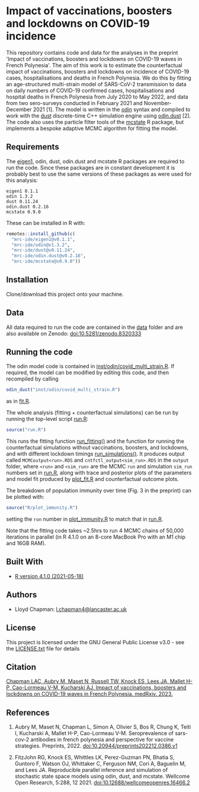 # Impact of vaccinations, boosters and lockdowns on COVID-19 incidence 

This repository contains code and data for the analyses in the preprint 'Impact of vaccinations, boosters and lockdowns on COVID-19 waves in French Polynesia'. The aim of this work is to estimate the counterfactual impact of vaccinations, boosters and lockdowns on incidence of COVID-19 cases, hospitalisations and deaths in French Polynesia. We do this by fitting an age-structured multi-strain model of SARS-CoV-2 transmission to data on daily numbers of COVID-19 confirmed cases, hospitalisations and hospital deaths in French Polynesia from July 2020 to May 2022, and data from two sero-surveys conducted in February 2021 and November-December 2021 [1]. The model is written in the [odin](https://mrc-ide.github.io/odin/) syntax and compiled to work with the [dust](https://mrc-ide.github.io/dust/) discrete-time C++ simulation engine using [odin.dust](https://mrc-ide.github.io/odin.dust/) [2]. The code also uses the particle filter tools of the [mcstate](https://mrc-ide.github.io/mcstate/) R package, but implements a bespoke adaptive MCMC algorithm for fitting the model.

## Requirements
The [eigen1](https://github.com/mrc-ide/eigen1/), odin, dust, odin.dust and mcstate R packages are required to run the code. Since these packages are in constant development it is probably best to use the same versions of these packages as were used for this analysis:
```
eigen1 0.1.1
odin 1.3.2
dust 0.11.24
odin.dust 0.2.16 
mcstate 0.9.0
```
These can be installed in R with:
```r
remotes::install_github(c(
  "mrc-ide/eigen1@v0.1.1",
  "mrc-ide/odin@v1.3.2",
  "mrc-ide/dust@v0.11.24",
  "mrc-ide/odin.dust@v0.2.16",
  "mrc-ide/mcstate@v0.9.0"))
```

## Installation

Clone/download this project onto your machine.

## Data
All data required to run the code are contained in the [data](data) folder and are also available on Zenodo: [doi:10.5281/zenodo.8320333](https://doi.org/10.5281/zenodo.8320333)

## Running the code

The odin model code is contained in [inst/odin/covid_multi_strain.R](inst/odin/covid_multi_strain.R). If required, the model can be modified by editing this code, and then recompiled by calling 
```R
odin_dust("inst/odin/covid_multi_strain.R")
```
as in [fit.R](R/fit.R).

The whole analysis (fitting + counterfactual simulations) can be run by running the top-level script [run.R](run.R):
```R
source("run.R")
```
This runs the fitting function [run_fitting()](R/run_fitting.R) and the function for running the counterfactual simulations without vaccinations, boosters, and lockdowns, and with different lockdown timings [run_simulations()](R/run_simulations.R). It produces output called `MCMCoutput<run>.RDS` and `cntfctl_output<sim_run>.RDS` in the `output` folder, where `<run>` and `<sim_run>` are the MCMC `run` and simulation `sim_run` numbers set in [run.R](run.R), along with trace and posterior plots of the parameters and model fit produced by [plot_fit.R](R/plot_fit.R) and counterfactual outcome plots.

The breakdown of population immunity over time (Fig. 3 in the preprint) can be plotted with:
```R
source("R/plot_immunity.R")
```
setting the `run` number in [plot_immunity.R](R/plot_immunity.R) to match that in [run.R](run.R).

Note that the fitting code takes ~2.5hrs to run 4 MCMC chains of 50,000 iterations in parallel (in R 4.1.0 on an 8-core MacBook Pro with an M1 chip and 16GB RAM).

## Built With

* [R version 4.1.0 (2021-05-18)](https://www.r-project.org/)

## Authors

* Lloyd Chapman: <l.chapman4@lancaster.ac.uk> 

## License

This project is licensed under the GNU General Public License v3.0 - see the [LICENSE.txt](LICENSE.txt) file for details

## Citation
[Chapman LAC, Aubry M, Maset N, Russell TW, Knock ES, Lees JA, Mallet H-P, Cao-Lormeau V-M, Kucharski AJ. Impact of vaccinations, boosters and lockdowns on COVID-19 waves in French Polynesia. medRxiv. 2023.](https://doi.org/10.1101/2023.03.29.23287906)

## References
1. Aubry M, Maset N, Chapman L, Simon A, Olivier S, Bos R, Chung K, Teiti I, Kucharski A, Mallet H-P, Cao-Lormeau V-M. Seroprevalence of sars-cov-2 antibodies in french polynesia and perspective for vaccine strategies. Preprints, 2022. [doi:10.20944/preprints202212.0386.v1](https://doi.org/10.20944/preprints202212.0386.v1)

2. FitzJohn RG, Knock ES, Whittles LK, Perez-Guzman PN, Bhatia S, Guntoro F, Watson OJ, Whittaker C, Ferguson NM, Cori A, Baguelin M, and Lees JA. Reproducible parallel inference and simulation of stochastic state space models using odin, dust, and mcstate. Wellcome Open Research, 5:288, 12 2021. [doi:10.12688/wellcomeopenres.16466.2](https://doi.org/10.12688/wellcomeopenres.16466.2)

